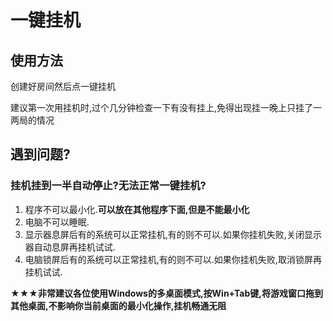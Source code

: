 # 一键挂机

## 使用方法

创建好房间然后点一键挂机

建议第一次用挂机时,过个几分钟检查一下有没有挂上,免得出现挂一晚上只挂了一两局的情况

## 遇到问题?

### 挂机挂到一半自动停止?无法正常一键挂机?

1. 程序不可以最小化.**可以放在其他程序下面,但是不能最小化**
2. 电脑不可以睡眠.
3. 显示器息屏后有的系统可以正常挂机,有的则不可以.如果你挂机失败,关闭显示器自动息屏再挂机试试.
4. 电脑锁屏后有的系统可以正常挂机,有的则不可以.如果你挂机失败,取消锁屏再挂机试试.

**★★★非常建议各位使用Windows的多桌面模式,按Win+Tab键,将游戏窗口拖到其他桌面,不影响你当前桌面的最小化操作,挂机畅通无阻**
